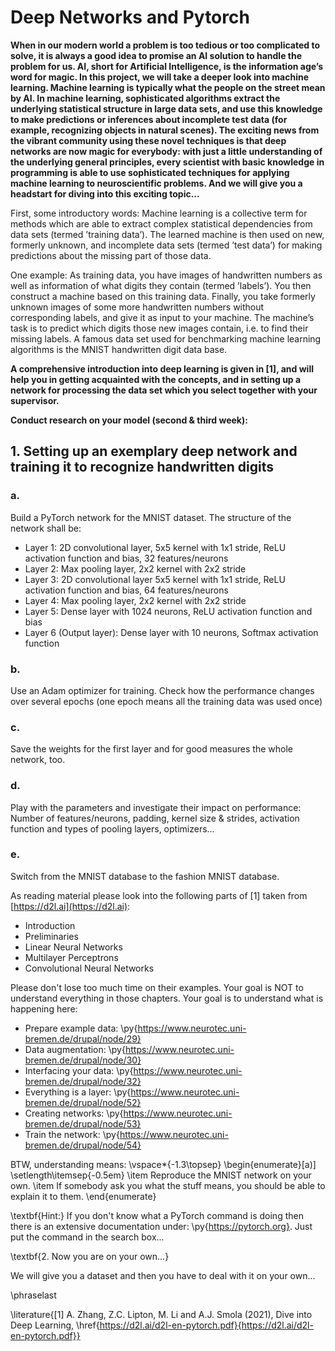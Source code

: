 # Deep Networks and Pytorch

**When in our modern world a problem is too tedious or too complicated to solve, it is always a good idea to promise an AI solution to handle the problem for us. AI, short for Artificial Intelligence, is the information age’s word for magic. In this project, we will take a deeper look into machine learning. Machine learning is typically what the people on the street mean by AI. In machine learning, sophisticated algorithms extract the underlying statistical structure in large data sets, and use this knowledge to make predictions or inferences about incomplete test data (for example, recognizing objects in natural scenes). The exciting news from the vibrant community using these novel techniques is that deep networks are now magic for everybody: with just a little understanding of the underlying general principles, every scientist with basic knowledge in programming is able to use sophisticated techniques for applying machine learning to neuroscientific problems. And we will give you a headstart for diving into this exciting topic...**

First, some introductory words: Machine learning is a collective term for methods which are able to extract complex statistical dependencies from data sets (termed ’training data’). The learned machine is then used on new, formerly unknown, and incomplete data sets (termed ’test data’) for making predictions about the missing part of those data. 

One example: As training data, you have images of handwritten numbers as well as information of what digits they contain (termed ’labels’). You then construct a machine based on this training data. Finally, you take formerly unknown images of some more handwritten numbers without corresponding labels, and give it as input to your machine. The machine’s task is to predict which digits those new images contain, i.e. to find their missing labels. A famous data set used for benchmarking machine learning algorithms is the MNIST handwritten digit data base.


**A comprehensive introduction into deep learning is given in [1], and will help you in getting acquainted with the concepts, and in setting up a network for processing the data set which you select together with your supervisor.**

**Conduct research on your model (second \& third week):**

## 1. Setting up an exemplary deep network and training it to recognize handwritten digits

### a.
Build a PyTorch network for the MNIST dataset. The structure of the network shall be:

* Layer 1: 2D convolutional layer, 5x5 kernel with 1x1 stride, ReLU activation function and bias, 32 features/neurons
* Layer 2: Max pooling layer, 2x2 kernel with 2x2 stride
* Layer 3: 2D convolutional layer 5x5 kernel with 1x1 stride, ReLU activation function and bias, 64 features/neurons
* Layer 4: Max pooling layer, 2x2 kernel with 2x2 stride
* Layer 5: Dense layer with 1024 neurons, ReLU activation function and bias
* Layer 6 (Output layer): Dense layer with 10 neurons, Softmax activation function

### b.
Use an Adam optimizer for training. Check how the performance changes over several epochs (one epoch means all the training data was used once)

### c.
Save the weights for the first layer and for good measures the whole network, too.

### d.
Play with the parameters and investigate their impact on performance: Number of features/neurons, padding, kernel size \& strides, activation function and types of pooling layers, optimizers...

### e.
Switch from the MNIST database to the fashion MNIST database.

As reading material please look into the following parts of [1] taken from [https://d2l.ai](https://d2l.ai):

* Introduction
* Preliminaries
* Linear Neural Networks
* Multilayer Perceptrons
* Convolutional Neural Networks

Please don't lose too much time on their examples. Your goal is NOT to understand everything in those chapters. Your goal is to understand what is happening here:

* Prepare example data: \py{https://www.neurotec.uni-bremen.de/drupal/node/29}
* Data augmentation: \py{https://www.neurotec.uni-bremen.de/drupal/node/30}
* Interfacing your data: \py{https://www.neurotec.uni-bremen.de/drupal/node/32}
* Everything is a layer: \py{https://www.neurotec.uni-bremen.de/drupal/node/52}
* Creating networks: \py{https://www.neurotec.uni-bremen.de/drupal/node/53}
* Train the network: \py{https://www.neurotec.uni-bremen.de/drupal/node/54}


BTW, understanding means:
\vspace*{-1.3\topsep}
\begin{enumerate}[a)]
\setlength\itemsep{-0.5em}
\item Reproduce the MNIST network on your own.
\item If somebody ask you what the stuff means, you should be able to explain it to them.
\end{enumerate}

\textbf{Hint:} If you don't know what a PyTorch command is doing then there is an extensive documentation under: \py{https://pytorch.org}.
Just put the command in the search box...

\textbf{2. Now you are on your own...}

We will give you a dataset and then you have to deal with it on your own...

\phraselast

\literature{[1] A. Zhang, Z.C. Lipton, M. Li and A.J. Smola (2021), Dive into Deep Learning, \href{https://d2l.ai/d2l-en-pytorch.pdf}{https://d2l.ai/d2l-en-pytorch.pdf}}
